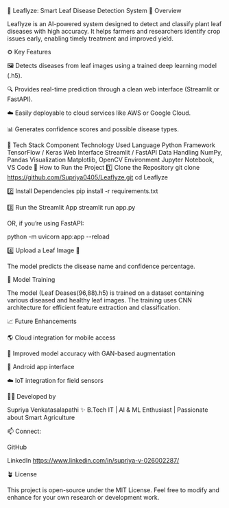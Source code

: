 🌿 Leaflyze: Smart Leaf Disease Detection System
🧠 Overview

Leaflyze is an AI-powered system designed to detect and classify plant leaf diseases with high accuracy.
It helps farmers and researchers identify crop issues early, enabling timely treatment and improved yield.

⚙️ Key Features

🖼️ Detects diseases from leaf images using a trained deep learning model (.h5).

🔍 Provides real-time prediction through a clean web interface (Streamlit or FastAPI).

☁️ Easily deployable to cloud services like AWS or Google Cloud.

📊 Generates confidence scores and possible disease types.

🧩 Tech Stack
Component	Technology Used
Language	Python
Framework	TensorFlow / Keras
Web Interface	Streamlit / FastAPI
Data Handling	NumPy, Pandas
Visualization	Matplotlib, OpenCV
Environment	Jupyter Notebook, VS Code
🚀 How to Run the Project
1️⃣ Clone the Repository
git clone https://github.com/Supriya0405/Leaflyze.git
cd Leaflyze

2️⃣ Install Dependencies
pip install -r requirements.txt

3️⃣ Run the Streamlit App
streamlit run app.py


OR, if you’re using FastAPI:

python -m uvicorn app:app --reload

4️⃣ Upload a Leaf Image 🌿

The model predicts the disease name and confidence percentage.

🧠 Model Training

The model (Leaf Deases(96,88).h5) is trained on a dataset containing various diseased and healthy leaf images.
The training uses CNN architecture for efficient feature extraction and classification.

📈 Future Enhancements

🌎 Cloud integration for mobile access

🤖 Improved model accuracy with GAN-based augmentation

📱 Android app interface

☁️ IoT integration for field sensors

👩‍💻 Developed by

Supriya Venkatasalapathi
✨ B.Tech IT | AI & ML Enthusiast | Passionate about Smart Agriculture

📫 Connect:

GitHub

LinkedIn
https://www.linkedin.com/in/supriya-v-026002287/

🪴 License

This project is open-source under the MIT License.
Feel free to modify and enhance for your own research or development work.
